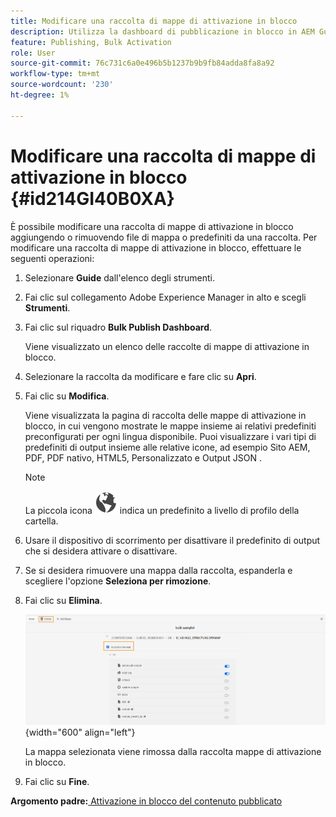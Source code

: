 ```yaml
---
title: Modificare una raccolta di mappe di attivazione in blocco
description: Utilizza la dashboard di pubblicazione in blocco in AEM Guides. Scopri come modificare una raccolta di mappe di attivazione in blocco aggiungendo o rimuovendo file di mappa.
feature: Publishing, Bulk Activation
role: User
source-git-commit: 76c731c6a0e496b5b1237b9b9fb84adda8fa8a92
workflow-type: tm+mt
source-wordcount: '230'
ht-degree: 1%

---
```


# Modificare una raccolta di mappe di attivazione in blocco {#id214GI40B0XA}

È possibile modificare una raccolta di mappe di attivazione in blocco aggiungendo o rimuovendo file di mappa o predefiniti da una raccolta. Per modificare una raccolta di mappe di attivazione in blocco, effettuare le seguenti operazioni:

1. Selezionare **Guide** dall&#39;elenco degli strumenti.

1. Fai clic sul collegamento Adobe Experience Manager in alto e scegli **Strumenti**.

1. Fai clic sul riquadro **Bulk Publish Dashboard**.

   Viene visualizzato un elenco delle raccolte di mappe di attivazione in blocco.

1. Selezionare la raccolta da modificare e fare clic su **Apri**.

1. Fai clic su **Modifica**.

   Viene visualizzata la pagina di raccolta delle mappe di attivazione in blocco, in cui vengono mostrate le mappe insieme ai relativi predefiniti preconfigurati per ogni lingua disponibile.
Puoi visualizzare i vari tipi di predefiniti di output insieme alle relative icone, ad esempio Sito AEM, PDF, PDF nativo, HTML5, Personalizzato e Output JSON
.

   >[!NOTE]
   >
   > La piccola icona ![](images/global-preset-icon.svg) indica un predefinito a livello di profilo della cartella.


1. Usare il dispositivo di scorrimento per disattivare il predefinito di output che si desidera attivare o disattivare.

1. Se si desidera rimuovere una mappa dalla raccolta, espanderla e scegliere l&#39;opzione **Seleziona per rimozione**.

1. Fai clic su **Elimina**.

   ![](images/bulk-activation-delete-map.png){width="600" align="left"}

   La mappa selezionata viene rimossa dalla raccolta mappe di attivazione in blocco.

1. Fai clic su **Fine**.


**Argomento padre:**[ Attivazione in blocco del contenuto pubblicato](conf-bulk-activation.md)
